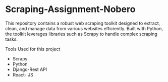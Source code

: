 # Scraping-Assignment-Nobero
This repository contains a robust web scraping toolkit designed to extract, clean, and manage data from various websites efficiently. Built with Python, the toolkit leverages libraries such as Scrapy to handle complex scraping tasks.

Tools Used for this project
* Scrapy
* Python
* Django-Rest API
* React- JS




